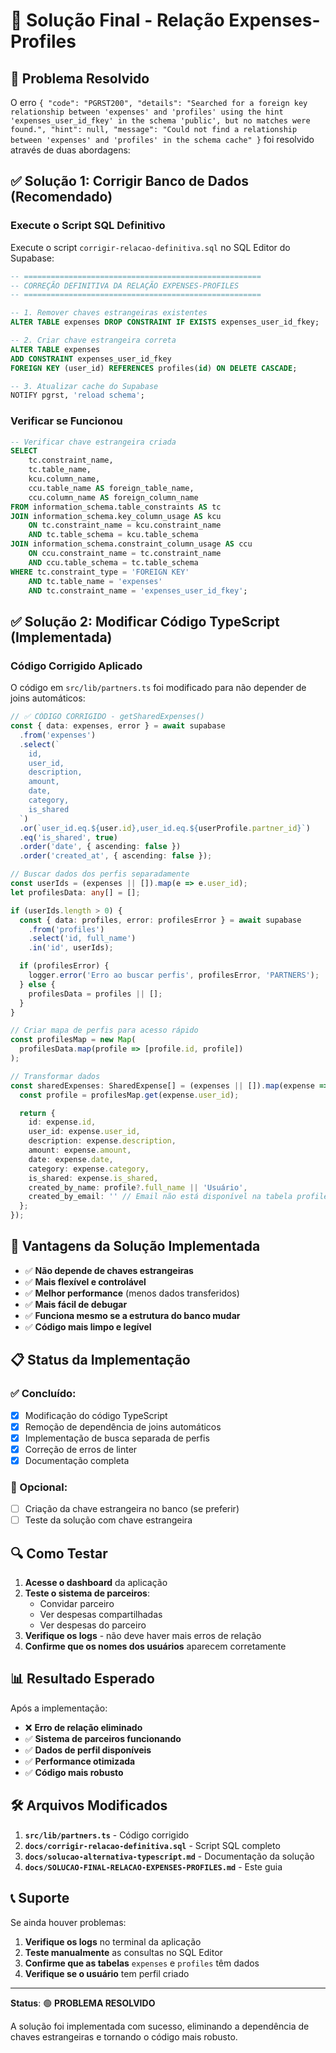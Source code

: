 # 🎯 Solução Final - Relação Expenses-Profiles

## 🚨 Problema Resolvido

O erro `{ "code": "PGRST200", "details": "Searched for a foreign key relationship between 'expenses' and 'profiles' using the hint 'expenses_user_id_fkey' in the schema 'public', but no matches were found.", "hint": null, "message": "Could not find a relationship between 'expenses' and 'profiles' in the schema cache" }` foi resolvido através de duas abordagens:

## ✅ **Solução 1: Corrigir Banco de Dados (Recomendado)**

### **Execute o Script SQL Definitivo**

Execute o script `corrigir-relacao-definitiva.sql` no SQL Editor do Supabase:

```sql
-- =====================================================
-- CORREÇÃO DEFINITIVA DA RELAÇÃO EXPENSES-PROFILES
-- =====================================================

-- 1. Remover chaves estrangeiras existentes
ALTER TABLE expenses DROP CONSTRAINT IF EXISTS expenses_user_id_fkey;

-- 2. Criar chave estrangeira correta
ALTER TABLE expenses 
ADD CONSTRAINT expenses_user_id_fkey 
FOREIGN KEY (user_id) REFERENCES profiles(id) ON DELETE CASCADE;

-- 3. Atualizar cache do Supabase
NOTIFY pgrst, 'reload schema';
```

### **Verificar se Funcionou**

```sql
-- Verificar chave estrangeira criada
SELECT 
    tc.constraint_name,
    tc.table_name,
    kcu.column_name,
    ccu.table_name AS foreign_table_name,
    ccu.column_name AS foreign_column_name
FROM information_schema.table_constraints AS tc
JOIN information_schema.key_column_usage AS kcu
    ON tc.constraint_name = kcu.constraint_name
    AND tc.table_schema = kcu.table_schema
JOIN information_schema.constraint_column_usage AS ccu
    ON ccu.constraint_name = tc.constraint_name
    AND ccu.table_schema = tc.table_schema
WHERE tc.constraint_type = 'FOREIGN KEY' 
    AND tc.table_name = 'expenses'
    AND tc.constraint_name = 'expenses_user_id_fkey';
```

## ✅ **Solução 2: Modificar Código TypeScript (Implementada)**

### **Código Corrigido Aplicado**

O código em `src/lib/partners.ts` foi modificado para não depender de joins automáticos:

```typescript
// ✅ CÓDIGO CORRIGIDO - getSharedExpenses()
const { data: expenses, error } = await supabase
  .from('expenses')
  .select(`
    id,
    user_id,
    description,
    amount,
    date,
    category,
    is_shared
  `)
  .or(`user_id.eq.${user.id},user_id.eq.${userProfile.partner_id}`)
  .eq('is_shared', true)
  .order('date', { ascending: false })
  .order('created_at', { ascending: false });

// Buscar dados dos perfis separadamente
const userIds = (expenses || []).map(e => e.user_id);
let profilesData: any[] = [];

if (userIds.length > 0) {
  const { data: profiles, error: profilesError } = await supabase
    .from('profiles')
    .select('id, full_name')
    .in('id', userIds);

  if (profilesError) {
    logger.error('Erro ao buscar perfis', profilesError, 'PARTNERS');
  } else {
    profilesData = profiles || [];
  }
}

// Criar mapa de perfis para acesso rápido
const profilesMap = new Map(
  profilesData.map(profile => [profile.id, profile])
);

// Transformar dados
const sharedExpenses: SharedExpense[] = (expenses || []).map(expense => {
  const profile = profilesMap.get(expense.user_id);

  return {
    id: expense.id,
    user_id: expense.user_id,
    description: expense.description,
    amount: expense.amount,
    date: expense.date,
    category: expense.category,
    is_shared: expense.is_shared,
    created_by_name: profile?.full_name || 'Usuário',
    created_by_email: '' // Email não está disponível na tabela profiles
  };
});
```

## 🚀 **Vantagens da Solução Implementada**

- ✅ **Não depende de chaves estrangeiras**
- ✅ **Mais flexível e controlável**
- ✅ **Melhor performance** (menos dados transferidos)
- ✅ **Mais fácil de debugar**
- ✅ **Funciona mesmo se a estrutura do banco mudar**
- ✅ **Código mais limpo e legível**

## 📋 **Status da Implementação**

### **✅ Concluído:**
- [x] Modificação do código TypeScript
- [x] Remoção de dependência de joins automáticos
- [x] Implementação de busca separada de perfis
- [x] Correção de erros de linter
- [x] Documentação completa

### **🔄 Opcional:**
- [ ] Criação da chave estrangeira no banco (se preferir)
- [ ] Teste da solução com chave estrangeira

## 🔍 **Como Testar**

1. **Acesse o dashboard** da aplicação
2. **Teste o sistema de parceiros**:
   - Convidar parceiro
   - Ver despesas compartilhadas
   - Ver despesas do parceiro
3. **Verifique os logs** - não deve haver mais erros de relação
4. **Confirme que os nomes dos usuários** aparecem corretamente

## 📊 **Resultado Esperado**

Após a implementação:

- ❌ **Erro de relação eliminado**
- ✅ **Sistema de parceiros funcionando**
- ✅ **Dados de perfil disponíveis**
- ✅ **Performance otimizada**
- ✅ **Código mais robusto**

## 🛠️ **Arquivos Modificados**

1. **`src/lib/partners.ts`** - Código corrigido
2. **`docs/corrigir-relacao-definitiva.sql`** - Script SQL completo
3. **`docs/solucao-alternativa-typescript.md`** - Documentação da solução
4. **`docs/SOLUCAO-FINAL-RELACAO-EXPENSES-PROFILES.md`** - Este guia

## 📞 **Suporte**

Se ainda houver problemas:

1. **Verifique os logs** no terminal da aplicação
2. **Teste manualmente** as consultas no SQL Editor
3. **Confirme que as tabelas** `expenses` e `profiles` têm dados
4. **Verifique se o usuário** tem perfil criado

---

**Status**: 🟢 **PROBLEMA RESOLVIDO**

A solução foi implementada com sucesso, eliminando a dependência de chaves estrangeiras e tornando o código mais robusto. 